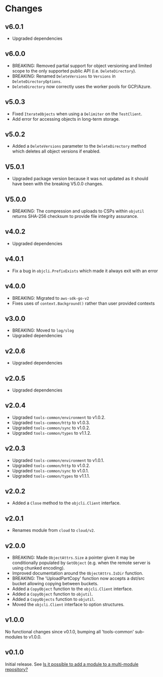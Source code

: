 # Changes

## v6.0.1

- Upgraded dependencies

## v6.0.0

- BREAKING: Removed partial support for object versioning and limited scope to
  the only supported public API (i.e. `DeleteDirectory`).
- BREAKING: Renamed `DeleteVersions` to `Versions` in `DeleteDirectoryOptions`.
- `DeleteDirectory` now correctly uses the worker pools for GCP/Azure.

## v5.0.3

- Fixed `IterateObjects` when using a `Delimiter` on the `TestClient`.
- Add error for accessing objects in long-term storage.

## v5.0.2

- Added a `DeleteVersions` parameter to the `DeleteDirectory` method which
  deletes all object versions if enabled.

## V5.0.1
- Upgraded package version because it was not updated as it should have been with the breaking V5.0.0 changes.

## V5.0.0
- BREAKING: The compression and uploads to CSPs within `objutil` returns SHA-256 checksum
  to provide file integrity assurance.

## v4.0.2

- Upgraded dependencies

## v4.0.1

- Fix a bug in `objcli.PrefixExists` which made it always exit with an error

## v4.0.0

- BREAKING: Migrated to `aws-sdk-go-v2`
- Fixes uses of `context.Background()` rather than user provided contexts

## v3.0.0

- BREAKING: Moved to `log/slog`
- Upgraded dependencies

## v2.0.6

- Upgraded dependencies

## v2.0.5

- Upgraded dependencies

## v2.0.4

- Upgraded `tools-common/environment` to v1.0.2.
- Upgraded `tools-common/http` to v1.0.3.
- Upgraded `tools-common/sync` to v1.0.2.
- Upgraded `tools-common/types` to v1.1.2.

## v2.0.3

- Upgraded `tools-common/environment` to v1.0.1.
- Upgraded `tools-common/http` to v1.0.2.
- Upgraded `tools-common/sync` to v1.0.1.
- Upgraded `tools-common/types` to v1.1.1.

## v2.0.2

- Added a `Close` method to the `objcli.Client` interface.

## v2.0.1

- Renames module from `cloud` to `cloud/v2`.

## v2.0.0

- BREAKING: Made `ObjectAttrs.Size` a pointer given it may be conditionally
  populated by `GetObject` (e.g. when the remote server is using chunked
  encoding).
- Improved documentation around the `ObjectAttrs.IsDir` function.
- BREAKING: The 'UploadPartCopy' function now accepts a dst/src bucket allowing
  copying between buckets.
- Added a `CopyObject` function to the `objcli.Client` interface.
- Added a `CopyObject` function to `objutil`.
- Added a `CopyObjects` function to `objutil`.
- Moved the `objcli.Client` interface to option structures.

## v1.0.0

No functional changes since v0.1.0, bumping all 'tools-common' sub-modules to
v1.0.0.

## v0.1.0

Initial release. See [Is it possible to add a module to a multi-module
repository?](https://github.com/golang/go/wiki/Modules#is-it-possible-to-add-a-module-to-a-multi-module-repository.)
